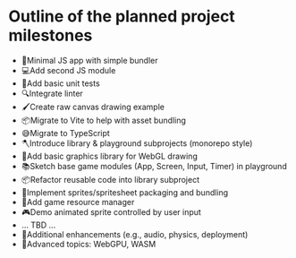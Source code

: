 # Outline of the planned project milestones

- 👶Minimal JS app with simple bundler
- 💻Add second JS module
- 🧪Add basic unit tests
- 🔍Integrate linter
- 🖌️Create raw canvas drawing example
- 📦Migrate to Vite to help with asset bundling
- 😅Migrate to TypeScript
- 🪓Introduce library & playground subprojects (monorepo style)
- 🎨Add basic graphics library for WebGL drawing
- 📚Sketch base game modules (App, Screen, Input, Timer) in playground
- 📦Refactor reusable code into library subproject
- 🧝Implement sprites/spritesheet packaging and bundling
- 🧱Add game resource manager
- 🎮Demo animated sprite controlled by user input
- ... TBD ...
- 🔮Additional enhancements (e.g., audio, physics, deployment)
- 🚀Advanced topics: WebGPU, WASM